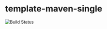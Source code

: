 # template-maven-single

[![Build Status](https://travis-ci.org/quike/template-maven-single.svg?branch=master)](https://travis-ci.org/quike/template-maven-single)


